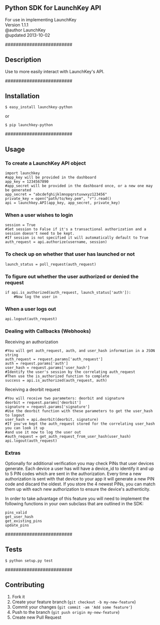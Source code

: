 ## Python SDK for LaunchKey API 
For use in implementing LaunchKey  
Version 1.1.1  
@author LaunchKey  
@updated 2013-10-02

#########################
## Description

Use to more easily interact with LaunchKey's API.

#########################
## Installation

    $ easy_install launchkey-python
or  

    $ pip launchkey-python

#########################
## Usage

### To create a LaunchKey API object
    
    import launchkey
    #app_key will be provided in the dashboard
    app_key = 1234567890 
    #app_secret will be provided in the dashboard once, or a new one may be generated
    app_secret = "abcdefghijklmnopqrstuvwxyz123456"
    private_key = open("path/to/key.pem", "r").read()
    api = launchkey.API(app_key, app_secret, private_key)


### When a user wishes to login

    session = True
    #Set session to False if it's a transactional authorization and a session doesn't need to be kept.
    #If session is not specified it will automatically default to True
    auth_request = api.authorize(username, session)


### To check up on whether that user has launched or not

    launch_status = poll_request(auth_request)


### To figure out whether the user authorized or denied the request

    if api.is_authorized(auth_request, launch_status['auth']):
        #Now log the user in


### When a user logs out

    api.logout(auth_request)
    
### Dealing with Callbacks (Webhooks)

Receiving an authorization

    #You will get auth_request, auth, and user_hash information in a JSON string
    auth_request = request.params['auth_request']
    auth = request.params['auth']
    user_hash = request.params['user_hash']
    #Identify the user's session by the correlating auth_request
    #Then use the is_authorized function to complete
    success = api.is_authorized(auth_request, auth)
    
    
Receiving a deorbit request

    #You will receive two parameters: deorbit and signature
    deorbit = request.params['deorbit']
    signature = request.params['signature']
    #Use the deorbit function with these parameters to get the user_hash to logout
    user_hash = api.deorbit(deorbit, signature)
    #If you've kept the auth_request stored for the correlating user_hash you can look it up
    #and use it now to log the user out
    #auth_request = get_auth_request_from_user_hash(user_hash)
    api.logout(auth_request)
    
### Extras

Optionally for additional verification you may check PINs that user devices generate. Each device a user has will have a device_id to identify it and up to 5 PIN codes which are sent in the authorization. Every time a new authorization is sent with that device to your app it will generate a new PIN code and discard the oldest. If you store the 4 newest PINs, you can match them up with each new authorization to ensure the device's authenticity.

In order to take advantage of this feature you will need to implement the following functions in your own subclass that are outlined in the SDK:

    pins_valid
    get_user_hash
    get_existing_pins
    update_pins
    

#########################
## Tests

    $ python setup.py test
    
#########################

## Contributing

1. Fork it
2. Create your feature branch (`git checkout -b my-new-feature`)
3. Commit your changes (`git commit -am 'Add some feature'`)
4. Push to the branch (`git push origin my-new-feature`)
5. Create new Pull Request
